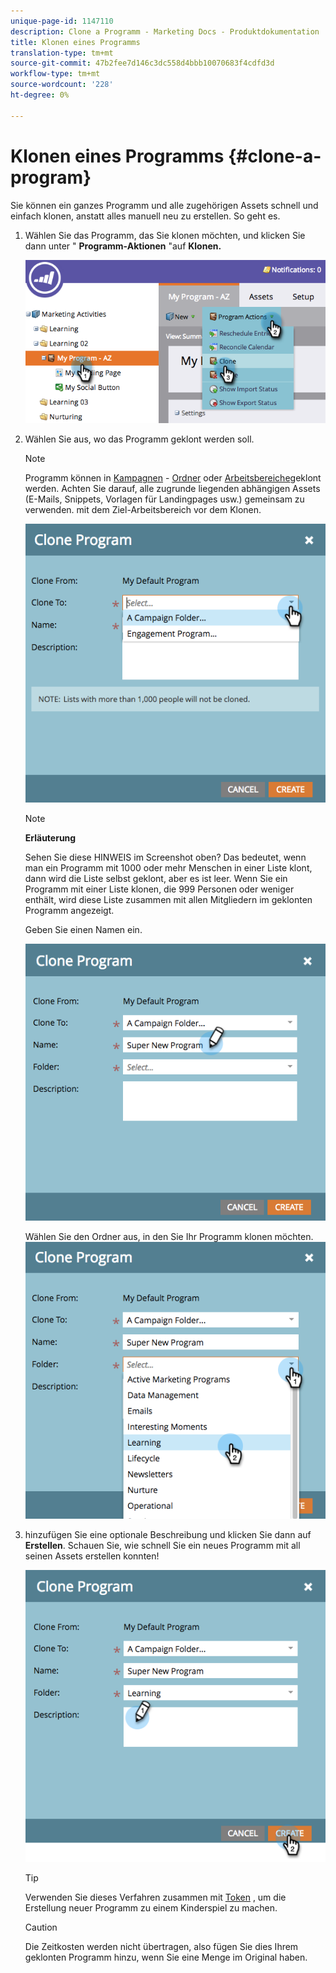 ```yaml
---
unique-page-id: 1147110
description: Clone a Programm - Marketing Docs - Produktdokumentation
title: Klonen eines Programms
translation-type: tm+mt
source-git-commit: 47b2fee7d146c3dc558d4bbb10070683f4cdfd3d
workflow-type: tm+mt
source-wordcount: '228'
ht-degree: 0%

---
```



# Klonen eines Programms {#clone-a-program}

Sie können ein ganzes Programm und alle zugehörigen Assets schnell und einfach klonen, anstatt alles manuell neu zu erstellen. So geht es.

1. Wählen Sie das Programm, das Sie klonen möchten, und klicken Sie dann unter &quot; **Programm-Aktionen** &quot;auf **Klonen.**

   ![](assets/image2014-9-5-14-3a31-3a49.png)

1. Wählen Sie aus, wo das Programm geklont werden soll.

   >[!NOTE]
   >
   >Programm können in [Kampagnen](../../../../product-docs/core-marketo-concepts/miscellaneous/create-new-campaign-folder.md) - [Ordner](../../../../product-docs/core-marketo-concepts/miscellaneous/create-new-campaign-folder.md) oder [Arbeitsbereiche](../../../../product-docs/administration/workspaces-and-person-partitions/create-a-new-workspace.md)geklont werden. Achten Sie darauf, alle zugrunde liegenden abhängigen Assets (E-Mails, Snippets, Vorlagen für Landingpages usw.) gemeinsam zu verwenden. mit dem Ziel-Arbeitsbereich vor dem Klonen.

   ![](assets/cloneto.png)

   >[!NOTE]
   >
   >**Erläuterung**
   >
   >
   >Sehen Sie diese HINWEIS im Screenshot oben? Das bedeutet, wenn man ein Programm mit 1000 oder mehr Menschen in einer Liste klont, dann wird die Liste selbst geklont, aber es ist leer. Wenn Sie ein Programm mit einer Liste klonen, die 999 Personen oder weniger enthält, wird diese Liste zusammen mit allen Mitgliedern im geklonten Programm angezeigt.

   Geben Sie einen Namen ein.

   ![](assets/cloneprogramname.png)

   Wählen Sie den Ordner aus, in den Sie Ihr Programm klonen möchten.
   ![](assets/choosefolderclone.png)

1. hinzufügen Sie eine optionale Beschreibung und klicken Sie dann auf **Erstellen**. Schauen Sie, wie schnell Sie ein neues Programm mit all seinen Assets erstellen konnten!

   ![](assets/createclone.png)

   >[!TIP]
   >
   >Verwenden Sie dieses Verfahren zusammen mit [Token](http://docs.marketo.com/display/docs/using+tokens) , um die Erstellung neuer Programm zu einem Kinderspiel zu machen.

   >[!CAUTION]
   >
   >Die Zeitkosten werden nicht übertragen, also fügen Sie dies Ihrem geklonten Programm hinzu, wenn Sie eine Menge im Original haben.

